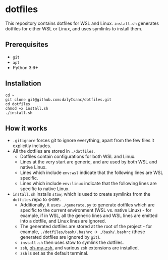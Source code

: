 # dotfiles

This repository contains dotfiles for WSL and Linux. `install.sh` generates dotfiles for either WSL or Linux, and uses symlinks to install them.

## Prerequisites

- `git`
- `apt`
- Python 3.6+

## Installation

``` shell
cd ~
git clone git@github.com:dalyIsaac/dotfiles.git
cd dotfiles
chmod +x install.sh
./install.sh
```

## How it works

- `.gitignore` forces git to ignore everything, apart from the few files it explicitly includes.
- All the dotfiles are stored in `./dotfiles`.
  - Dotfiles contain configurations for both WSL and Linux.
  - Lines at the very start are generic, and are used by both WSL and native Linux.
  - Lines which include `env:wsl` indicate that the following lines are WSL specific.
  - Lines which include `env:linux` indicate that the following lines are specific to native Linux.
- `install.sh` installs `stow`, which is used to create symlinks from the `dotfiles` repo to `$HOME`.
  - Additionally, it uses `./generate.py` to generate dotfiles which are specific to the current environment (WSL vs. native Linux) - for example, if in WSL, all the generic lines and WSL lines are emitted into a dotfile, and Linux lines are ignored.
  - The generated dotfiles are stored at the root of the project - for example, `./dotfiles/bash/.bashrc` → `./bash/.bashrc` (these generated dotfiles are ignored by `git`).
  - `install.sh` then uses stow to symlink the dotfiles.
  - `zsh`, [oh-my-zsh](https://github.com/ohmyzsh/ohmyzsh), and various `zsh` extensions are installed.
  - `zsh` is set as the default terminal.
